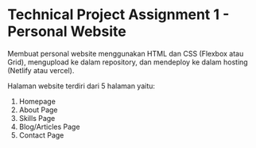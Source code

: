 # Technical Project Assignment 1 - Personal Website

Membuat personal website menggunakan HTML dan CSS (Flexbox atau Grid), mengupload ke dalam repository, dan mendeploy ke dalam hosting (Netlify atau vercel).

Halaman website terdiri dari 5 halaman yaitu:
1. Homepage
2. About Page
3. Skills Page
4. Blog/Articles Page
5. Contact Page

